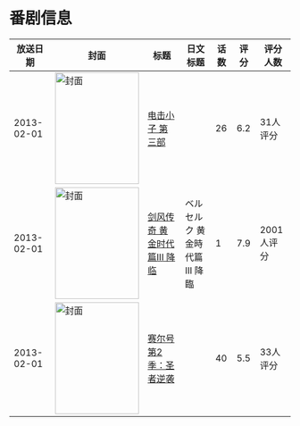 # 番剧信息

|放送日期|封面|标题|日文标题|话数|评分|评分人数|
|---|---|---|---|---|---|---|
|2013-02-01|<img src="https://lain.bgm.tv/pic/cover/c/f2/74/462881_fxVcX.jpg" alt="封面" style="width:150px;height:200px;object-fit:cover;">|[电击小子 第三部](https://bangumi.tv/subject/462881)||26|6.2|31人评分|
|2013-02-01|<img src="https://lain.bgm.tv/pic/cover/c/29/b9/45241_cgE6R.jpg" alt="封面" style="width:150px;height:200px;object-fit:cover;">|[剑风传奇 黄金时代篇III 降临](https://bangumi.tv/subject/45241)|ベルセルク  黄金時代篇III 降臨|1|7.9|2001人评分|
|2013-02-01|<img src="https://lain.bgm.tv/pic/cover/c/10/98/463604_pzl7L.jpg" alt="封面" style="width:150px;height:200px;object-fit:cover;">|[赛尔号第2季：圣者逆袭](https://bangumi.tv/subject/463604)||40|5.5|33人评分|
